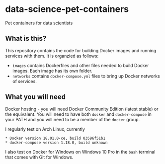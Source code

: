 # data-science-pet-containers
Pet containers for data scientists

## What is this?
This repository contains the code for building Docker images and running services with them. It is organzied as follows:

* `images` contains Dockerfiles and other files needed to build Docker images. Each image has its own folder.
* `networks` contains `docker-compose.yml` files to bring up Docker networks of services.

## What you will need
Docker hosting - you will need Docker Community Edition (latest stable) or the equivalent. You will need to have both `docker` and `docker-compose` in your PATH and you will need to be a member of the `docker` group.

I regularly test on Arch Linux, currently

    * Docker version 18.01.0-ce, build 03596f51b1
    * docker-compose version 1.18.0, build unknown

I also test on Docker for Windows on Windows 10 Pro in the `bash` terminal that comes with Git for Windows.
